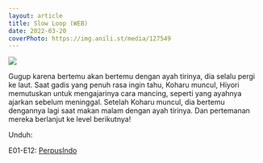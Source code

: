 ```yaml
---
layout: article
title: Slow Loop (WEB)
date: 2022-03-20
coverPhoto: https://img.anili.st/media/127549
---
```


![](https://img.anili.st/media/127549)

Gugup karena bertemu akan bertemu dengan ayah tirinya, dia selalu pergi ke laut. Saat gadis yang penuh rasa ingin tahu, Koharu muncul, Hiyori memutuskan untuk mengajarinya cara mancing, seperti yang ayahnya ajarkan sebelum meninggal. Setelah Koharu muncul, dia bertemu dengannya lagi saat makan malam dengan ayah tirinya. Dan pertemanan mereka berlanjut ke level berikutnya!

Unduh:

E01-E12: [PerpusIndo](https://www.perpusindo.info/berkas/LumQnA7D)